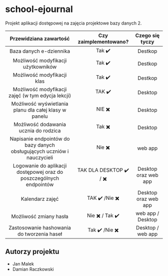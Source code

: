 # school-ejournal
Projekt aplikacji dostępowej na zajęcia projektowe bazy danych 2. 

| Przewidziana zawartość         |  Czy zaimplementowano? | Czego się tyczy |
|:------------------------------:|:----------------------:|:----------------:|
| Baza danych e-dziennika               |  Tak  ✔️    | Destkop |
| Możliwość modyfikacji użytkowników    |  Tak  ✔️    | Destkop |
| Możliwość modyfikacji klas            |  Tak  ✔️    | Destkop |
| Możliwość modyfikacji zajęć (w tym edycja lekcji)| TAK ✔️| Desktop |
| Możliwość wyświetlania planu dla całej klasy w panelu |NIE ✖️| Desktop |
| Możliwość dodawania ucznia do rodzica |  Tak  ✖️    | Desktop |
| Napisanie endpointów do bazy danych obsługujących uczniów i nauczycieli   |   Nie  ✖️   | web app |
| Logowanie do aplikacji dostępowej oraz do poszczególnych endpointów |TAK DLA DESKTOP ✔️ / ✖️ |Desktop oraz web app |
| Kalendarz zajęć  |TAK ✔️ /Nie ✖️   | Desktop oraz web app |
| Możliwość zmiany hasła | Nie ✖️ / Tak ✔️| web app / Desktop |
| Zastosowanie hashowania do tworzenia haseł | Tak ✔️ /Nie ✖️ | Desktop / web app|
## Autorzy projektu
- Jan Malek
- Damian Raczkowski
